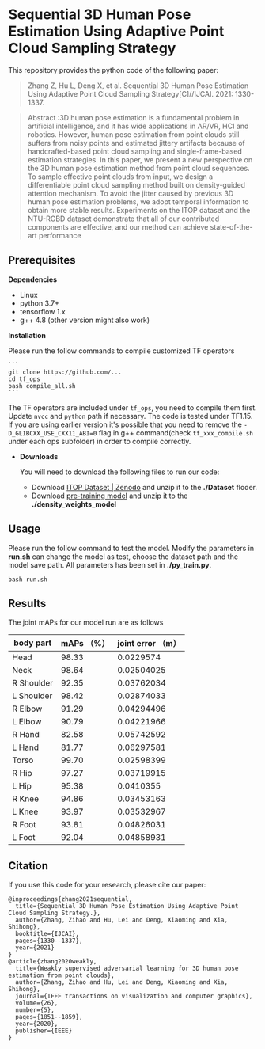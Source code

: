 # Sequential 3D Human Pose Estimation Using Adaptive Point Cloud Sampling  Strategy

This repository provides the python code of the following paper:
>Zhang Z, Hu L, Deng X, et al. Sequential 3D Human Pose Estimation Using Adaptive Point Cloud Sampling Strategy[C]//IJCAI. 2021: 1330-1337.

>Abstract :3D human pose estimation is a fundamental problem in artificial intelligence, and it has wide applications in AR/VR, HCI and robotics.  However, human pose estimation from point clouds still  
suffers from noisy points and estimated jittery artifacts because of handcrafted-based point cloud sampling and single-frame-based estimation strategies. In this paper, we present a new perspective on the 3D human pose estimation method from point cloud sequences. To sample effective point clouds from input, we design a differentiable point cloud sampling method built on density-guided attention mechanism.  To avoid the jitter caused by previous 3D human pose estimation problems, we adopt temporal information to obtain more stable results. Experiments on the ITOP dataset and the NTU-RGBD dataset demonstrate that all of our contributed components are effective, and our method can achieve state-of-the-art performance

## Prerequisites
**Dependencies**
-   Linux
-   python 3.7+
-   tensorflow 1.x
-   g++ 4.8 (other version might also work)

 **Installation**
    
   Please run the follow commands to  compile customized TF operators
    
    ```
    git clone https://github.com/...
    cd tf_ops
    bash compile_all.sh
    ```
The TF operators are included under  `tf_ops`, you need to compile them first. Update  `nvcc`  and  `python`  path if necessary. The code is tested under TF1.15. If you are using earlier version it's possible that you need to remove the  `-D_GLIBCXX_USE_CXX11_ABI=0`  flag in g++ command(check `tf_xxx_compile.sh` under each ops subfolder) in order to compile correctly.
    
-   **Downloads**
    
    You will need to download the following files to run our code:
    
    -   Download  [ITOP Dataset | Zenodo](https://zenodo.org/record/3932973#.Yp8SIxpBxPA) and unzip it to the  **./Dataset**  floder.
    - Download  [pre-training model](https://drive.google.com/file/d/1QyeGcpAej8paJP-cfow0NVRcTGIVKXGE/view?usp=sharing) and unzip it to the **./density_weights_model**  
  

## Usage

Please run the follow command to test the model. Modify  the parameters  in **run.sh** can change the model as test, choose the dataset path and the model save path. All parameters has been set in  **./py_train.py**.
```
bash run.sh
```

## Results

The joint mAPs for our model run are as follows

|body part       |mAPs          （%）                |joint error  （m）                  |
|----------------|-------------------------------|-----------------------------|
|Head|98.33|0.0229574|
|Neck|98.64|0.02504025|
|R Shoulder|92.35|0.03762034|
|L Shoulder|98.42|0.02874033|
|R Elbow|91.29|0.04294496|
|L Elbow|90.79|0.04221966|
|R Hand|82.58|0.05742592|
|L Hand|81.77|0.06297581|
|Torso|99.70| 0.02598399 |
|R Hip|97.27|0.03719915|
|L Hip|95.38|0.0410355  |
|R Knee|94.86|0.03453163|
|L Knee|93.97|0.03532967 |
|R Foot|93.81|0.04826031 |
|L Foot|92.04|0.04858931|



## Citation

If you use this code for your research, please cite our paper:
```
@inproceedings{zhang2021sequential,
  title={Sequential 3D Human Pose Estimation Using Adaptive Point Cloud Sampling Strategy.},
  author={Zhang, Zihao and Hu, Lei and Deng, Xiaoming and Xia, Shihong},
  booktitle={IJCAI},
  pages={1330--1337},
  year={2021}
}
@article{zhang2020weakly,
  title={Weakly supervised adversarial learning for 3D human pose estimation from point clouds},
  author={Zhang, Zihao and Hu, Lei and Deng, Xiaoming and Xia, Shihong},
  journal={IEEE transactions on visualization and computer graphics},
  volume={26},
  number={5},
  pages={1851--1859},
  year={2020},
  publisher={IEEE}
}
```